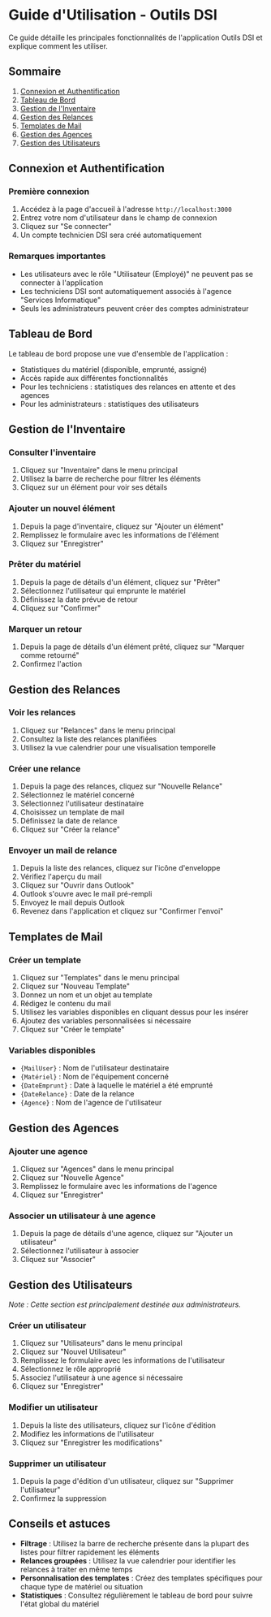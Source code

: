 # Guide d'Utilisation - Outils DSI

Ce guide détaille les principales fonctionnalités de l'application Outils DSI et explique comment les utiliser.

## Sommaire

1. [Connexion et Authentification](#connexion-et-authentification)
2. [Tableau de Bord](#tableau-de-bord)
3. [Gestion de l'Inventaire](#gestion-de-linventaire)
4. [Gestion des Relances](#gestion-des-relances)
5. [Templates de Mail](#templates-de-mail)
6. [Gestion des Agences](#gestion-des-agences)
7. [Gestion des Utilisateurs](#gestion-des-utilisateurs)

## Connexion et Authentification

### Première connexion

1. Accédez à la page d'accueil à l'adresse `http://localhost:3000`
2. Entrez votre nom d'utilisateur dans le champ de connexion
3. Cliquez sur "Se connecter"
4. Un compte technicien DSI sera créé automatiquement

### Remarques importantes

- Les utilisateurs avec le rôle "Utilisateur (Employé)" ne peuvent pas se connecter à l'application
- Les techniciens DSI sont automatiquement associés à l'agence "Services Informatique"
- Seuls les administrateurs peuvent créer des comptes administrateur

## Tableau de Bord

Le tableau de bord propose une vue d'ensemble de l'application :

- Statistiques du matériel (disponible, emprunté, assigné)
- Accès rapide aux différentes fonctionnalités
- Pour les techniciens : statistiques des relances en attente et des agences
- Pour les administrateurs : statistiques des utilisateurs

## Gestion de l'Inventaire

### Consulter l'inventaire

1. Cliquez sur "Inventaire" dans le menu principal
2. Utilisez la barre de recherche pour filtrer les éléments
3. Cliquez sur un élément pour voir ses détails

### Ajouter un nouvel élément

1. Depuis la page d'inventaire, cliquez sur "Ajouter un élément"
2. Remplissez le formulaire avec les informations de l'élément
3. Cliquez sur "Enregistrer"

### Prêter du matériel

1. Depuis la page de détails d'un élément, cliquez sur "Prêter"
2. Sélectionnez l'utilisateur qui emprunte le matériel
3. Définissez la date prévue de retour
4. Cliquez sur "Confirmer"

### Marquer un retour

1. Depuis la page de détails d'un élément prêté, cliquez sur "Marquer comme retourné"
2. Confirmez l'action

## Gestion des Relances

### Voir les relances

1. Cliquez sur "Relances" dans le menu principal
2. Consultez la liste des relances planifiées
3. Utilisez la vue calendrier pour une visualisation temporelle

### Créer une relance

1. Depuis la page des relances, cliquez sur "Nouvelle Relance"
2. Sélectionnez le matériel concerné
3. Sélectionnez l'utilisateur destinataire
4. Choisissez un template de mail
5. Définissez la date de relance
6. Cliquez sur "Créer la relance"

### Envoyer un mail de relance

1. Depuis la liste des relances, cliquez sur l'icône d'enveloppe
2. Vérifiez l'aperçu du mail
3. Cliquez sur "Ouvrir dans Outlook"
4. Outlook s'ouvre avec le mail pré-rempli
5. Envoyez le mail depuis Outlook
6. Revenez dans l'application et cliquez sur "Confirmer l'envoi"

## Templates de Mail

### Créer un template

1. Cliquez sur "Templates" dans le menu principal
2. Cliquez sur "Nouveau Template"
3. Donnez un nom et un objet au template
4. Rédigez le contenu du mail
5. Utilisez les variables disponibles en cliquant dessus pour les insérer
6. Ajoutez des variables personnalisées si nécessaire
7. Cliquez sur "Créer le template"

### Variables disponibles

- `{MailUser}` : Nom de l'utilisateur destinataire
- `{Matériel}` : Nom de l'équipement concerné
- `{DateEmprunt}` : Date à laquelle le matériel a été emprunté
- `{DateRelance}` : Date de la relance
- `{Agence}` : Nom de l'agence de l'utilisateur

## Gestion des Agences

### Ajouter une agence

1. Cliquez sur "Agences" dans le menu principal
2. Cliquez sur "Nouvelle Agence"
3. Remplissez le formulaire avec les informations de l'agence
4. Cliquez sur "Enregistrer"

### Associer un utilisateur à une agence

1. Depuis la page de détails d'une agence, cliquez sur "Ajouter un utilisateur"
2. Sélectionnez l'utilisateur à associer
3. Cliquez sur "Associer"

## Gestion des Utilisateurs

*Note : Cette section est principalement destinée aux administrateurs.*

### Créer un utilisateur

1. Cliquez sur "Utilisateurs" dans le menu principal
2. Cliquez sur "Nouvel Utilisateur"
3. Remplissez le formulaire avec les informations de l'utilisateur
4. Sélectionnez le rôle approprié
5. Associez l'utilisateur à une agence si nécessaire
6. Cliquez sur "Enregistrer"

### Modifier un utilisateur

1. Depuis la liste des utilisateurs, cliquez sur l'icône d'édition
2. Modifiez les informations de l'utilisateur
3. Cliquez sur "Enregistrer les modifications"

### Supprimer un utilisateur

1. Depuis la page d'édition d'un utilisateur, cliquez sur "Supprimer l'utilisateur"
2. Confirmez la suppression

## Conseils et astuces

- **Filtrage** : Utilisez la barre de recherche présente dans la plupart des listes pour filtrer rapidement les éléments
- **Relances groupées** : Utilisez la vue calendrier pour identifier les relances à traiter en même temps
- **Personnalisation des templates** : Créez des templates spécifiques pour chaque type de matériel ou situation
- **Statistiques** : Consultez régulièrement le tableau de bord pour suivre l'état global du matériel 